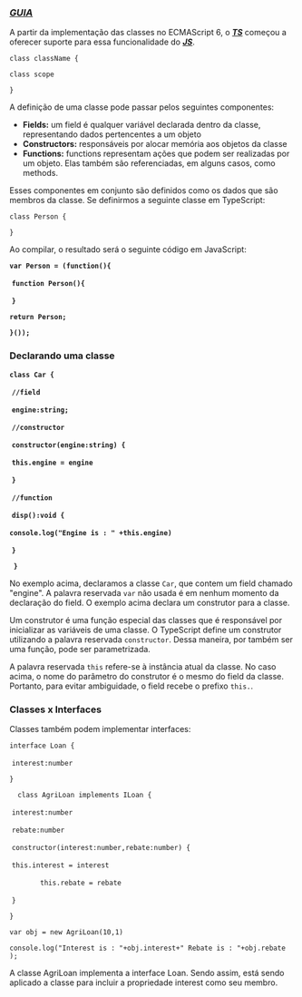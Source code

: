 ### ***[GUIA](https://www.tutorialspoint.com/typescript/typescript_classes.htm#)***

A partir da implementação das classes no ECMAScript 6, o [***TS***](https://www.typescriptlang.org/docs/handbook/2/classes.html) começou a oferecer suporte para essa funcionalidade do ***[JS](https://developer.mozilla.org/en-US/docs/Web/JavaScript/Reference/Classes)***.



`class className {`

`class scope`

`}`



A definição de uma classe pode passar pelos seguintes componentes:

+ **Fields:** um field é qualquer variável declarada dentro da classe, representando dados pertencentes a um objeto
+ **Constructors:** responsáveis por alocar memória aos objetos da classe
+ **Functions:** functions representam ações que podem ser realizadas por um objeto. Elas também são referenciadas, em alguns casos, como methods.



Esses componentes em conjunto são definidos como os dados que são membros da classe. Se definirmos a seguinte classe em TypeScript:

`class Person {`

`}`

Ao compilar, o resultado será o seguinte código em JavaScript:

**`var Person = (function(){`**

​     **`function Person(){`**

​     **`}`**

**`return Person;`**

**`}());`**



### Declarando uma classe

**`class Car {`**

​    **`//field`**

​       **`engine:string;`**

​    **`//constructor`**

​      **`constructor(engine:string) {`**

​            **`this.engine = engine`**

​       **`}`**

​    **`//function`**

​         **`disp():void {`**

​              **`console.log("Engine is : " +this.engine)`**

​         **`}`**

**` }`** 



No exemplo acima, declaramos a classe `Car`, que contem um field chamado "engine". A palavra reservada `var` não usada é em nenhum momento da declaração do field. O exemplo acima declara um construtor para a classe. 

Um construtor é uma função especial das classes que é responsável por inicializar as variáveis de uma classe. O TypeScript define um construtor utilizando a palavra reservada `constructor`. Dessa maneira, por também ser uma função, pode ser parametrizada.

A palavra reservada `this` refere-se à instância atual da classe. No caso acima, o nome do parâmetro do construtor é o mesmo do field da classe. Portanto, para evitar ambiguidade, o field recebe o prefixo `this.`. 



### Classes x Interfaces

Classes também podem implementar interfaces:

`interface Loan {`

​    `interest:number`

  `}`

`  class AgriLoan implements ILoan {`

​    `interest:number`

​    `rebate:number`



​       `constructor(interest:number,rebate:number) {`

​       `this.interest = interest`

​       `       this.rebate = rebate`

​    `}`

  `}`

  `var obj = new AgriLoan(10,1)`

  `console.log("Interest is : "+obj.interest+" Rebate is : "+obj.rebate );`



A classe AgriLoan implementa a interface Loan. Sendo assim, está sendo aplicado a classe para incluir a propriedade interest como seu membro.





